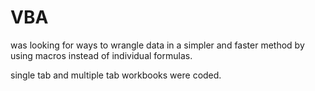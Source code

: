 # VBA

was looking for ways to wrangle data in a simpler and faster method by using macros instead of individual formulas.  

single tab and multiple tab workbooks were coded.
